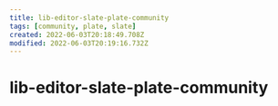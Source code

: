 ```yaml
---
title: lib-editor-slate-plate-community
tags: [community, plate, slate]
created: 2022-06-03T20:18:49.708Z
modified: 2022-06-03T20:19:16.732Z
---
```


# lib-editor-slate-plate-community


